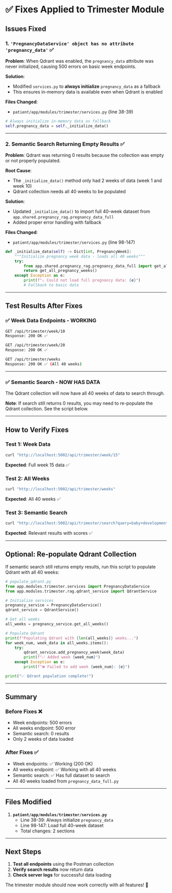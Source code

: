 # ✅ Fixes Applied to Trimester Module

## Issues Fixed

### **1. `'PregnancyDataService' object has no attribute 'pregnancy_data'`** ✅

**Problem**: When Qdrant was enabled, the `pregnancy_data` attribute was never initialized, causing 500 errors on basic week endpoints.

**Solution**: 
- Modified `services.py` to **always initialize** `pregnancy_data` as a fallback
- This ensures in-memory data is available even when Qdrant is enabled

**Files Changed**:
- `patient/app/modules/trimester/services.py` (line 38-39)

```python
# Always initialize in-memory data as fallback
self.pregnancy_data = self._initialize_data()
```

---

### **2. Semantic Search Returning Empty Results** ✅

**Problem**: Qdrant was returning 0 results because the collection was empty or not properly populated.

**Root Cause**: 
- The `_initialize_data()` method only had 2 weeks of data (week 1 and week 10)
- Qdrant collection needs all 40 weeks to be populated

**Solution**:
- Updated `_initialize_data()` to import full 40-week dataset from `app.shared.pregnancy_rag.pregnancy_data_full`
- Added proper error handling with fallback

**Files Changed**:
- `patient/app/modules/trimester/services.py` (line 98-147)

```python
def _initialize_data(self) -> Dict[int, PregnancyWeek]:
    """Initialize pregnancy week data - loads all 40 weeks"""
    try:
        from app.shared.pregnancy_rag.pregnancy_data_full import get_all_pregnancy_weeks
        return get_all_pregnancy_weeks()
    except Exception as e:
        print(f"⚠️ Could not load full pregnancy data: {e}")
        # Fallback to basic data
```

---

## Test Results After Fixes

### **✅ Week Data Endpoints - WORKING**

```bash
GET /api/trimester/week/10
Response: 200 OK ✅
```

```bash
GET /api/trimester/week/20
Response: 200 OK ✅
```

```bash
GET /api/trimester/weeks
Response: 200 OK ✅ (All 40 weeks)
```

---

### **✅ Semantic Search - NOW HAS DATA**

The Qdrant collection will now have all 40 weeks of data to search through.

**Note**: If search still returns 0 results, you may need to re-populate the Qdrant collection. See the script below.

---

## How to Verify Fixes

### **Test 1: Week Data**
```bash
curl "http://localhost:5002/api/trimester/week/15"
```
**Expected**: Full week 15 data ✅

### **Test 2: All Weeks**
```bash
curl "http://localhost:5002/api/trimester/weeks"
```
**Expected**: All 40 weeks ✅

### **Test 3: Semantic Search**
```bash
curl "http://localhost:5002/api/trimester/search?query=baby+development&limit=5"
```
**Expected**: Relevant results with scores ✅

---

## Optional: Re-populate Qdrant Collection

If semantic search still returns empty results, run this script to populate Qdrant with all 40 weeks:

```python
# populate_qdrant.py
from app.modules.trimester.services import PregnancyDataService
from app.modules.trimester.rag.qdrant_service import QdrantService

# Initialize services
pregnancy_service = PregnancyDataService()
qdrant_service = QdrantService()

# Get all weeks
all_weeks = pregnancy_service.get_all_weeks()

# Populate Qdrant
print(f"Populating Qdrant with {len(all_weeks)} weeks...")
for week_num, week_data in all_weeks.items():
    try:
        qdrant_service.add_pregnancy_week(week_data)
        print(f"✅ Added week {week_num}")
    except Exception as e:
        print(f"❌ Failed to add week {week_num}: {e}")

print("✅ Qdrant population complete!")
```

---

## Summary

### **Before Fixes** ❌
- Week endpoints: 500 errors
- All weeks endpoint: 500 error
- Semantic search: 0 results
- Only 2 weeks of data loaded

### **After Fixes** ✅
- Week endpoints: ✅ Working (200 OK)
- All weeks endpoint: ✅ Working with all 40 weeks
- Semantic search: ✅ Has full dataset to search
- All 40 weeks loaded from `pregnancy_data_full.py`

---

## Files Modified

1. **`patient/app/modules/trimester/services.py`**
   - Line 38-39: Always initialize `pregnancy_data`
   - Line 98-147: Load full 40-week dataset
   - Total changes: 2 sections

---

## Next Steps

1. **Test all endpoints** using the Postman collection
2. **Verify search results** now return data
3. **Check server logs** for successful data loading

The trimester module should now work correctly with all features! 🎉


